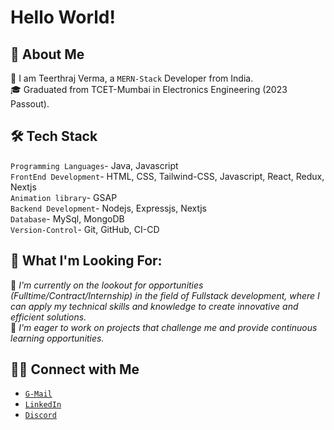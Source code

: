 # Hello World!
## 📝 About Me
👋 I am Teerthraj Verma, a `MERN-Stack` Developer from India.  
🎓 Graduated from TCET-Mumbai in Electronics Engineering (2023 Passout).


## 🛠 Tech Stack
  `Programming Languages`- Java, Javascript  
  `FrontEnd Development`- HTML, CSS, Tailwind-CSS, Javascript, React, Redux, Nextjs   
  `Animation library`- GSAP  
  `Backend Development`- Nodejs, Expressjs, Nextjs  
  `Database`- MySql, MongoDB   
  `Version-Control`- Git, GitHub, CI-CD  
  
## 💼 What I'm Looking For:
👀 _I'm currently on the lookout for opportunities (Fulltime/Contract/Internship) in the field of Fullstack development, where I can apply my technical skills and knowledge to create innovative and efficient solutions._  
🤝 _I'm eager to work on projects that challenge me and provide continuous learning opportunities._     

##  🤝🏻 Connect with Me  
* [`G-Mail`](mailto:teerthrajverma181001@gmail.com)    
* [`LinkedIn`]( www.linkedin.com/in/teerthrajverma)   
* [`Discord`]( discordapp.com/users/appu#3417)    





